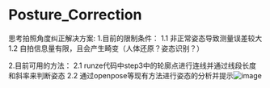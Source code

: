 # Posture_Correction
思考拍照角度纠正解决方案:
1.目前的限制条件：
1.1 非正常姿态导致测量误差较大
1.2 自拍信息量有限，且会产生畸变（人体还原？姿态识别？）

2.目前可用的方法：
2.1 runze代码中step3中的轮廓点进行连线并通过线段长度和斜率来判断姿态
2.2 通过openpose等现有方法进行姿态的分析并提示![image](https://user-images.githubusercontent.com/111735121/186069116-1a571977-9393-41b7-afcb-981eaf641586.png)
